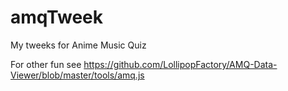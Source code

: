# amqTweek
My tweeks for Anime Music Quiz

For other fun see https://github.com/LollipopFactory/AMQ-Data-Viewer/blob/master/tools/amq.js

